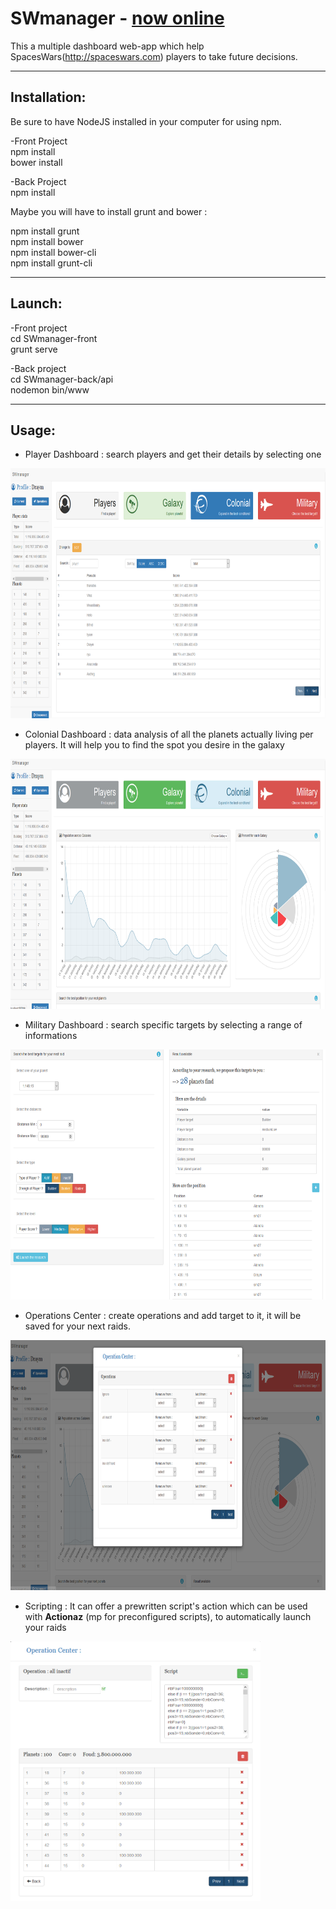 # SWmanager - [now online](http://swmanager.draymlab.fr/)

This a multiple dashboard web-app which help SpacesWars(http://spaceswars.com) players to take future decisions.

-------------------------------------------------------------------------------------------  
## Installation:  

Be sure to have NodeJS installed in your computer for using npm.  

-Front Project  
npm install  
bower install  

-Back Project  
npm install  

Maybe you will have to install grunt and bower :  

npm install grunt  
npm install bower  
npm install bower-cli  
npm install grunt-cli  

-------------------------------------------------------------------------------------------  
## Launch:  


-Front project  
cd SWmanager-front  
grunt serve  


-Back project  
cd SWmanager-back/api  
nodemon bin/www  



-------------------------------------------------------------------------------------------  
## Usage:  


- Player Dashboard : search players and get their details by selecting one
<img src="README-images/sw-player.PNG" height="400">

- Colonial Dashboard : data analysis of all the planets actually living per players. It will help you to find the spot you desire in the galaxy
<img src="README-images/sw-colonial.PNG" height="400">


- Military Dashboard : search specific targets by selecting a range of informations
<img src="README-images/sw-raid.PNG" height="400">

- Operations Center : create operations and add target to it, it will be saved for your next raids. 
<img src="README-images/sw-operation.PNG" height="400">

- Scripting : It can offer a prewritten script's action which can be used with **Actionaz** (mp for preconfigured scripts), to automatically launch your raids
<img src="README-images/sw-script.PNG" width="400" align="center">
